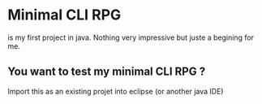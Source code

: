 Minimal CLI RPG
===============
is my first project in java. 
Nothing very impressive but juste a begining for me.

You want to test my minimal CLI RPG ? 
-------------------------------------
Import this as an existing projet into eclipse (or another java IDE)

